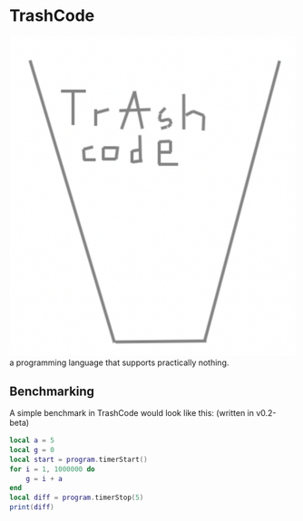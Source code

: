 # TrashCode
![:trash can:](/images/trashcan.png)
a programming language that supports practically nothing.

## Benchmarking
A simple benchmark in TrashCode would look like this: (written in v0.2-beta)
```lua
local a = 5
local g = 0
local start = program.timerStart()
for i = 1, 1000000 do
	g = i + a
end
local diff = program.timerStop(5)
print(diff)
```
